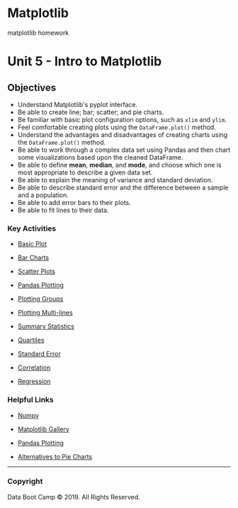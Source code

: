 # Matplotlib
matplotlib homework 
# Unit 5 - Intro to Matplotlib

## Objectives

* Understand Matplotlib's pyplot interface.
* Be able to create line; bar; scatter; and pie charts.
* Be familiar with basic plot configuration options, such as `xlim` and `ylim`.
* Feel comfortable creating plots using the `DataFrame.plot()` method.
* Understand the advantages and disadvantages of creating charts using the `DataFrame.plot()` method.
* Be able to work through a complex data set using Pandas and then chart some visualizations based upon the cleaned DataFrame.
* Be able to define **mean**, **median**, and **mode**, and choose which one is most appropriate to describe a given data set.
* Be able to explain the meaning of variance and standard deviation.
* Be able to describe standard error and the difference between a sample and a population.
* Be able to add error bars to their plots.
* Be able to fit lines to their data.

### Key Activities

* [Basic Plot](class%20materials/session%201/Activities/02-Stu_NJTemp)

* [Bar Charts](class%20materials/session%201/Activities/08-Stu_PyBars)

* [Scatter Plots](class%20materials/session%201/Activities/12-Stu_ScatterPy)

* [Pandas Plotting](class%20materials/session%202/Activities/03-Stu_BattlingKings)

* [Plotting Groups](class%20materials/session%202/Activities/05-Stu_BikeTrippin)

* [Plotting Multi-lines](class%20materials/session%202/Activities/07-Ins_PandasMultiLine)

* [Summary Statistics](class%20materials/session%203/Activities/01-Ins_Summary_Statistics)

* [Quartiles](class%20materials/session%203/Activities/02-Ins_Quartiles_and_Outliers)

* [Standard Error](class%20materials/session%203/Activities/05-Par_Standard_Error)

* [Correlation](class%20materials/session%203/Activities/07-Stu_Correlation_Conquerors)

* [Regression](class%20materials/session%203/Activities/09-Stu_Fits_and_Regression)

### Helpful Links

* [Numpy](http://www.numpy.org/)

* [Matplotlib Gallery](https://matplotlib.org/gallery.html)

* [Pandas Plotting](https://pandas.pydata.org/pandas-docs/stable/visualization.html)

* [Alternatives to Pie Charts](http://www.storytellingwithdata.com/blog/2014/06/alternatives-to-pies)

- - -

### Copyright

Data Boot Camp © 2019. All Rights Reserved.
